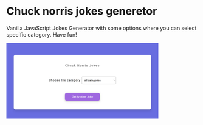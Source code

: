 # Chuck norris jokes generetor

Vanilla JavaScript Jokes Generator with some options where you can select specific category.
Have fun!

<img src="images/screen.png" width="400">
